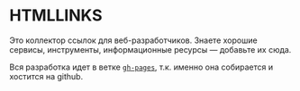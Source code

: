 # HTMLLINKS

Это коллектор ссылок для веб-разработчиков. Знаете хорошие сервисы, инструменты, информационные ресурсы — добавьте их сюда.

Вся разработка идет в ветке [`gh-pages`](https://github.com/nicothin/htmllinks/tree/gh-pages), т.к. именно она собирается и хостится на github.
